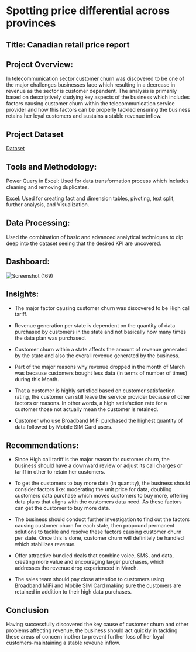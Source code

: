 # Spotting price differential across provinces 


## Title: Canadian retail price report


## Project Overview:

In telecommunication sector customer churn was discovered to be one of the major challenges businesses face which resulting in a decrease in revenue as the sector is customer dependent. The analysis is primarily based on descriptively studying key aspects of the business which includes factors causing customer churn within the telecommunication service provider and how this factors can be properly tackled ensuring the business retains her loyal customers and sustains a stable revenue inflow. 


## Project Dataset  
[Dataset](https://github.com/Eleazar19/Smart-store-sales-report/blob/main/Smart%20store%20sales%20data.xlsx)

## Tools and Methodology:

Power Query in Excel: Used for data transformation process which includes cleaning and removing duplicates.

Excel: Used for creating fact and dimension tables, pivoting, text split, further analysis, and Visualization.

## Data Processing:
Used the combination of basic and advanced analytical techniques to dip deep into the dataset seeing that the desired KPI are uncovered.  


## Dashboard:
![Screenshot (169)](https://github.com/user-attachments/assets/01368245-1d18-4d06-858c-da23f160c536)


## Insights:
- The major factor causing customer churn was discovered to be High call tariff.

- Revenue generation per state is dependent on the quantity of data purchased by customers in the state and not basically how many times the data plan was purchased.

- Customer churn within a state affects the amount of revenue generated by the state and also the overall revenue generated by the business.

- Part of the major reasons why revenue dropped in the month of March was because customers bought less data (in terms of number of times) during this Month. 

- That a customer is highly satisfied based on customer satisfaction rating, the customer can still leave the service provider because of other factors or reasons. In other words, a high satisfaction rate for a customer those not actually mean the customer is retained.

- Customer who use Broadband MiFi purchased the highest quantity of data followed by Mobile SIM Card users.

## Recommendations:
- Since High call tariff is the major reason for customer churn, the business should have a downward review or adjust its call charges or tariff in other to retain her customers.

- To get the customers to buy more data (in quantity), the business should consider factors like: moderating the unit price for data, doubling customers data purchase which moves customers to buy more, offering data plans that aligns with the customers data need. As these factors can get the customer to buy more data.

- The business should conduct further investigation to find out the factors causing customer churn for each state, then propound permanent solutions to tackle and resolve these factors causing customer churn per state. Once this is done, customer churn will definitely be handled which stabilizes revenue. 

- Offer attractive bundled deals that combine voice, SMS, and data, creating more value and encouraging larger purchases, which addresses the revenue drop experienced in March.

- The sales team should pay close attention to customers using Broadband MiFi and Mobile SIM Card making sure the customers are retained in addition to their high data purchases. 

 ## Conclusion

Having successfully discovered the key cause of customer churn and other problems affecting revenue, the business should act quickly in tackling these areas of concern inother to prevent further loss of her loyal customers-maintaining a stable reveune inflow.  
